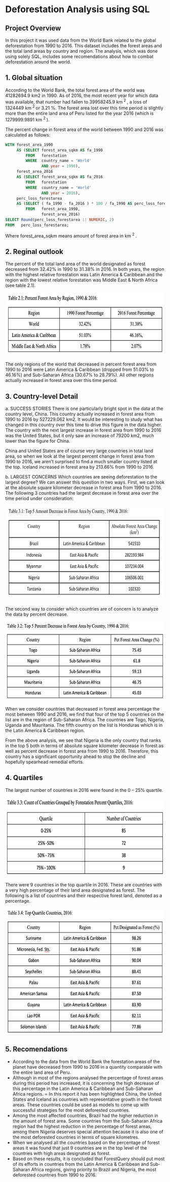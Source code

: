 
  # Deforestation Analysis using SQL


## Project Overview  
In this project it was used data from the World Bank related to the global deforestation from 1990 to 2016. This dataset includes the forest areas and the total land areas by country and region. The analysis, which was done using solely SQL, includes some recomendations about how to combat deforestation around the world. 

## 1. Global situation
According to the World Bank, the total forest area of the world was 41282694.9 km2 in 1990. As of 2016, the most recent year for which data was available, that number had fallen to 39958245.9 km<sup> 2 </sup> , a loss of 1324449 km<sup> 2 </sup> or 3.21 %. The forest area lost over this time period is slightly more than the entire land area of Peru listed for the year 2016 (which is 1279999.9891 km <sup> 2 </sup>).

The percent change in forest area of the world between 1990 and 2016 was calculated as follows:
``` sql
WITH forest_area_1990
     AS (SELECT forest_area_sqkm AS fa_1990
         FROM   forestation
         WHERE  country_name = 'World'
                AND year = 1990),
     forest_area_2016
     AS (SELECT forest_area_sqkm AS fa_2016
         FROM   forestation
         WHERE  country_name = 'World'
                AND year = 2016),
     perc_loss_forestarea
     AS (SELECT ( fa_1990 - fa_2016 ) * 100 / fa_1990 AS perc_loss_forestarea
         FROM   forest_area_1990,
                forest_area_2016)
SELECT Round(perc_loss_forestarea :: NUMERIC, 2)
FROM   perc_loss_forestarea;
``` 
Where forest_area_sqkm means amount of forest area in km <sup> 2 </sup> . 

## 2. Reginal outlook
The percent of the total land area of the world designated as forest decreased from 32.42% in 1990 to 31.38% in 2016. In both years, the region with the highest relative forestation was Latin America & Caribbean and the region with the lowest relative forestation was Middle East & North Africa (see table 2.1). 

<p align="center" > 
     <img src="https://github.com/jorgeUnas/Deforestation_Analysis_SQL/blob/main/Regional%20outlook.png" alt="Regional Outlook"                 height="200" > 
</p>


The only regions of the world that decreased in percent forest area from 1990 to 2016 were Latin America & Caribbean (dropped from 51.03% to 46.16%) and Sub-Saharan Africa (30.67% to 28.79%). All other regions actually increased in forest area over this time period.

## 3. Country-level Detail

a. SUCCESS STORIES
There is one particularly bright spot in the data at the country level, China. This country actually increased in forest area from 1990 to 2016 by 527229.062 km2. It would be interesting to study what has changed in this country over this time to drive this figure in the data higher. The country with the next largest increase in forest area from 1990 to 2016 was the United States, but it only saw an increase of 79200 km2, much lower than the figure for China.

China and United States are of course very large countries in total land area, so when we look at the largest percent change in forest area from 1990 to 2016, we aren’t surprised to find a much smaller country listed at the top. Iceland increased in forest area by 213.66% from 1990 to 2016. 

b. LARGEST CONCERNS
Which countries are seeing deforestation to the largest degree? We can answer this question in two ways. First, we can look at the absolute square kilometer decrease in forest area from 1990 to 2016. The following 3 countries had the largest decrease in forest area over the time period under consideration: 

<p align="center" > 
     <img              src="https://github.com/jorgeUnas/Deforestation_Analysis_SQL/blob/main/Amount%20Decrease%20in%20Forest%20Area%20by%20Country.png" alt="Forest area by country" height="300"> 
</p>

The second way to consider which countries are of concern is to analyze the data by percent decrease.

<p align="center" > 
<img src="https://github.com/jorgeUnas/Deforestation_Analysis_SQL/blob/main/Percent%20Decrease%20in%20Forest%20Area%20by%20Country.png" alt="Percent Decrease in Forest Area by Country"  height="250"> 
</p>

When we consider countries that decreased in forest area percentage the most between 1990 and 2016, we find that four of the top 5 countries on the list are in the region of Sub-Saharan Africa. The countries are Togo, Nigeria, Uganda and Mauritania. The fifth country on the list is Honduras which is in the Latin America & Caribbean region. 

From the above analysis, we see that Nigeria is the only country that ranks in the top 5 both in terms of absolute square kilometer decrease in forest as well as percent decrease in forest area from 1990 to 2016. Therefore, this country has a significant opportunity ahead to stop the decline and hopefully spearhead remedial efforts.


## 4. Quartiles
The largest number of countries in 2016 were found in the 0 – 25% quartile.

<p align="center" > 
<img src="https://github.com/jorgeUnas/Deforestation_Analysis_SQL/blob/main/quartiles.png" alt="Quartiles"  height="250"> 
</p>

There were 9 countries in the top quartile in 2016. These are countries with a very high percentage of their land area designated as forest. The following is a list of countries and their respective forest land, denoted as a percentage.

  <p align="center" > 
<img src="https://github.com/jorgeUnas/Deforestation_Analysis_SQL/blob/main/Top%20Quartile%20Countries.png" alt="Top Quartile Countries, 2016"  height="400">  
</p>

## 5. Recomendations
- According to the data from the World Bank the forestation areas of the planet have decreased from 1990 to 2016 in a quantity comparable with the entire land area of Peru.  
- Although in most of the regions analysed the percentage of forest areas during this period has increased, it is concerning the high decrease of this percentage in the Latin America & Caribbean and Sub-Saharan Africa regions. 
= In this report it has been highlighted China, the United States and Iceland as countries with representative growth in the forest areas. These countries could be used as models to come up with successful strategies for the most deforested countries.  
- Among the most affected countries, Brazil had the higher reduction in the amount of forest area. Some countries from the Sub-Saharan Africa region had the highest reduction in the percentage of forest areas, among them Nigeria deserves special attention because it is also one of the most deforested countries in terms of square kilometres.
- When we analysed all the countries based on the percentage of forest areas it was found that just 9 countries are in the top level of the countries with high areas designated as forest.
- Based on these results, it is concluded that ForestQuery should put most of its efforts in countries from the Latin America & Caribbean and Sub-Saharan Africa regions, giving priority to Brazil and Nigeria, the most deforested countries from 1990 to 2016.



